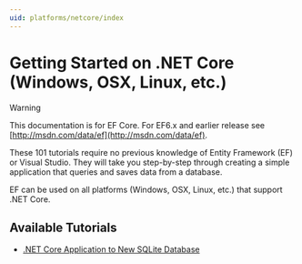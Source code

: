 ```yaml
---
uid: platforms/netcore/index
---
```

# Getting Started on .NET Core (Windows, OSX, Linux, etc.)

> [!WARNING]
> This documentation is for EF Core. For EF6.x and earlier release see [http://msdn.com/data/ef](http://msdn.com/data/ef).

These 101 tutorials require no previous knowledge of Entity Framework (EF) or Visual Studio. They will take you step-by-step through creating a simple application that queries and saves data from a database.

EF can be used on all platforms (Windows, OSX, Linux, etc.) that support .NET Core.

## Available Tutorials

* [.NET Core Application to New SQLite Database](new-db-sqlite.md)
